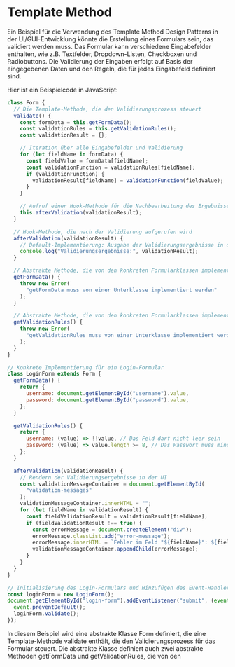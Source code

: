 # Template Method

Ein Beispiel für die Verwendung des Template Method Design Patterns in der UI/GUI-Entwicklung könnte die Erstellung eines Formulars sein, das validiert werden muss. Das Formular kann verschiedene Eingabefelder enthalten, wie z.B. Textfelder, Dropdown-Listen, Checkboxen und Radiobuttons. Die Validierung der Eingaben erfolgt auf Basis der eingegebenen Daten und den Regeln, die für jedes Eingabefeld definiert sind.

Hier ist ein Beispielcode in JavaScript:

```javascript
class Form {
  // Die Template-Methode, die den Validierungsprozess steuert
  validate() {
    const formData = this.getFormData();
    const validationRules = this.getValidationRules();
    const validationResult = {};

    // Iteration über alle Eingabefelder und Validierung
    for (let fieldName in formData) {
      const fieldValue = formData[fieldName];
      const validationFunction = validationRules[fieldName];
      if (validationFunction) {
        validationResult[fieldName] = validationFunction(fieldValue);
      }
    }

    // Aufruf einer Hook-Methode für die Nachbearbeitung des Ergebnisses
    this.afterValidation(validationResult);
  }

  // Hook-Methode, die nach der Validierung aufgerufen wird
  afterValidation(validationResult) {
    // Default-Implementierung: Ausgabe der Validierungsergebnisse in der Konsole
    console.log("Validierungsergebnisse:", validationResult);
  }

  // Abstrakte Methode, die von den konkreten Formularklassen implementiert werden muss
  getFormData() {
    throw new Error(
      "getFormData muss von einer Unterklasse implementiert werden"
    );
  }

  // Abstrakte Methode, die von den konkreten Formularklassen implementiert werden muss
  getValidationRules() {
    throw new Error(
      "getValidationRules muss von einer Unterklasse implementiert werden"
    );
  }
}

// Konkrete Implementierung für ein Login-Formular
class LoginForm extends Form {
  getFormData() {
    return {
      username: document.getElementById("username").value,
      password: document.getElementById("password").value,
    };
  }

  getValidationRules() {
    return {
      username: (value) => !!value, // Das Feld darf nicht leer sein
      password: (value) => value.length >= 8, // Das Passwort muss mindestens 8 Zeichen lang sein
    };
  }

  afterValidation(validationResult) {
    // Rendern der Validierungsergebnisse in der UI
    const validationMessageContainer = document.getElementById(
      "validation-messages"
    );
    validationMessageContainer.innerHTML = "";
    for (let fieldName in validationResult) {
      const fieldValidationResult = validationResult[fieldName];
      if (fieldValidationResult !== true) {
        const errorMessage = document.createElement("div");
        errorMessage.classList.add("error-message");
        errorMessage.innerHTML = `Fehler im Feld "${fieldName}": ${fieldValidationResult}`;
        validationMessageContainer.appendChild(errorMessage);
      }
    }
  }
}

// Initialisierung des Login-Formulars und Hinzufügen des Event-Handlers für den Submit-Button
const loginForm = new LoginForm();
document.getElementById("login-form").addEventListener("submit", (event) => {
  event.preventDefault();
  loginForm.validate();
});
```

In diesem Beispiel wird eine abstrakte Klasse Form definiert, die eine Template-Methode validate enthält, die den Validierungsprozess für das Formular steuert. Die abstrakte Klasse definiert auch zwei abstrakte Methoden getFormData und getValidationRules, die von den
